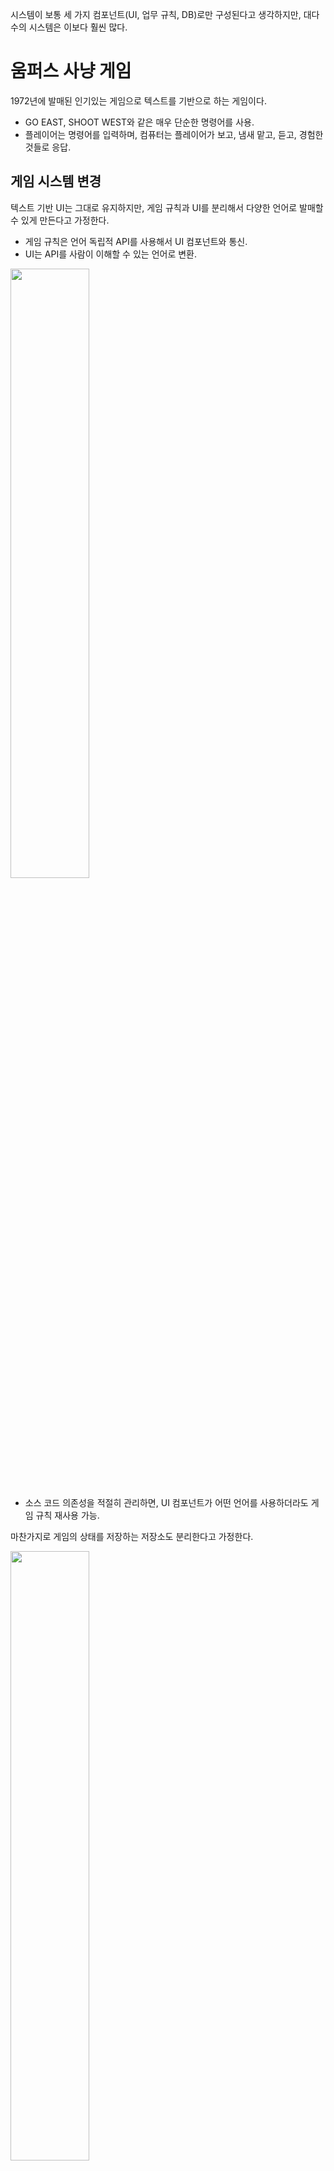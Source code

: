 
시스템이 보통 세 가지 컴포넌트(UI, 업무 규칙, DB)로만 구성된다고 생각하지만, 대다수의 시스템은 이보다 훨씬 많다.

# 움퍼스 사냥 게임

1972년에 발매된 인기있는 게임으로 텍스트를 기반으로 하는 게임이다.

* GO EAST, SHOOT WEST와 같은 매우 단순한 명령어를 사용.
* 플레이어는 명령어를 입력하며, 컴퓨터는 플레이어가 보고, 냄새 맡고, 듣고, 경험한 것들로 응답.

## 게임 시스템 변경

텍스트 기반 UI는 그대로 유지하지만, 게임 규칙과 UI를 분리해서 다양한 언어로 발매할 수 있게 만든다고 가정한다.

* 게임 규칙은 언어 독립적 API를 사용해서 UI 컴포넌트와 통신.
* UI는 API를 사람이 이해할 수 있는 언어로 변환.

<img src="./images/계층과 경계_1.jpeg" width="50%">

* 소스 코드 의존성을 적절히 관리하면, UI 컴포넌트가 어떤 언어를 사용하더라도 게임 규칙 재사용 가능.

마찬가지로 게임의 상태를 저장하는 저장소도 분리한다고 가정한다.

<img src="./images/계층과 경계_2.jpeg" width="50%">

* 게임 규칙이 저장소에 대한 세부사항을 알지 않도록 해야함.
* UI와 마찬가지로 API를 통해 게임 규칙이 데이터 저장소 컴포넌트와 통신할 때 사용하도록 만듦.
* 의존성 규칙을 준수할 수 있도록 의존성이 적절한 방향으로 향하도록 함.

<br/>

# 클린 아키텍처?

UI에서 언어 외에도 텍스트를 주고받는 메커니즘을 다양하게 만들고 싶을 수도 있다. 그래서 언어를 통신 메커니즘으로부터 격리하는 API를 생성해야 할 수도 있다.

<img src="./images/계층과 경계_3.jpeg" width="70%">

* 점선으로 된 테두리는 API를 정의하는 추상 컴포넌트를 가리킴.
    * 추상 컴포넌트 위나 아래의 컴포넌트가 구현.
* GameRules는 GameRules가 정의하고 Language가 구현하는 API를 이용해 Language와 통신.
* Language는 Language가 정의하고 TextDelivery가 구현하는 API를 이용해 TextDelivery와 통신.
* API는 구현하는 쪽이 아닌 사용하는 쪽에 정의되고 소속됨.

## 컴포넌트의 의존성 방향

English, SMS, CloudData와 같은 변형들을 모두 제거하고 API 컴포넌트만 집중하면 아래와 같은 구조로 단순화할 수 있다.

<img src="./images/계층과 경계_4.jpeg" width="50%">

* GameRules는 최상위 수준의 정책을 가지는 컴포넌트로 최상위에 놓임.

### 정보가 흐르는 방향

1. 모든 입력은 좌측 하단의 TextDelivery 컴포넌트로 전달.
2. Language를 거치면서 GameRules에 적합한 명령어로 번역.
3. GameRules는 사용자 입력을 처리.
4. 우측 하단의 DataStorage로 적절한 데이터를 내려 보냄.
5. GameRuls는 Language로 출력을 되돌려 보냄.
6. Language는 API를 다시 적절한 언어로 번역.
7. TextDelivery를 통해 사용자에게 전달.

데이터를 두 개의 흐름으로 효과적으로 분리한다. 

* 왼쪽은 사용자와의 통신에 관여. 
* 오른쪽은 데이터 영속성에 관여.

두 흐름은 상단의 GameRules에서 서로 만나며, GameRules는 두 흐름이 모두 거치게 되는 데이터에 대한 최종적인 처리기가 된다.

<br/>

# 흐름 횡단하기

데이터 흐름은 항상 두 가지일 수 없으며, 그 이상으로 분리될 수 있다. 움퍼스 사냥 게임을 네트워크상에서 여러 사람이 함께 플레이한다고 가정한다.

<img src="./images/계층과 경계_5.jpeg" width="70%">

* 네트워크 컴포넌트를 추가해야 함.
* 데이터 흐름을 세 개의 흐름으로 분리하며, 이들 흐름은 모두 GameRules가 제어.

시스템이 복잡해질수록 컴포넌트 구조는 더 많은 흐름으로 분리될 것이다.

<br/>

# 흐름 분리하기

이쯤 되면 모든 흐름이 결국엔 상단의 단일 컴포넌트에서 만난다고 생각할 수도 있으나, 현실은 이보다 훨씬 복잡하다.

## 정책의 분리

GameRules 컴포넌트의 일부는 지도와 관련된 메커니즘을 처리한다고 가정한다. 그리고 이보다 더 높은 수준에는 플레이어의 생명력, 특정 사건을 해결하는 비용과 얻게 될 소득 등을 알고 있는 정책이 있다.

<img src="./images/계층과 경계_6.jpeg" width="70%">

* 저수준 메커니즘과 관련된 정책에서는 고수준 정책에게 식량 발견이나 구덩이에 빠짐과 같은 사건이 발생했음을 알림.
* 고수준 정책에서는 플에이어의 상태와 게임 종료 후의 승리 여부 등을 관리.

### 마이크로서비스

더 들어가서 만약 대규모의 플레이어가 동시에 플레이할 수 있는 환경이라고 가정해보자.

<img src="./images/계층과 경계_7.jpeg" width="70%">

* MoveManagement는 플레이어의 컴퓨터에서 직접 처리되지만, PlayerManagement는 서버에서 처리.
* PlayerManagement는 접속된 모든 MoveManagement 컴포넌트에 마이크로서비스 API를 제공.
* MoveManagement와 PlayerManagement 사이에 완벽한 형태의 아키텍처 경계가 존재.

<br/>

# 결론

아키텍트로서 우리는 아키텍처 경계가 언제 필요한지를 신중하게 파악해야 한다.

* 경계를 제대로 구현하려면 비용이 많이 든다는 것을 인지해야 함.
* 경계가 무시되었다면 나중에 다시 추가하는 비용이 크다는 사실도 인지해야 함.
* 오버 엔지니어링이 언더 엔지니어링보다 나쁠 때가 훨씬 많을 수도 있다는것도 인지해야 함.
    * YAGNI 원칙.

계속 시스템이 발전함에 따라 주의를 기울이고 지켜봐야 한다.

* 경계가 필요할 수도 있는 부분에 주목.
* 경계가 존재하지 않아 생기는 마찰의 어렴풋한 첫 조짐을 신중하게 관찰.

그리고 판단해야 한다.

* 첫 조짐이 보이는 시점이 되면, 해당 경계를 구현하는 비용과 무시할 때 감수할 비용을 가늠.
* 결정된 사항을 자주 검토.

결국 우리의 목표는 경계의 구현 비용이 그걸 무시해서 생기는 비용보다 적어지는 바로 그 변곡점에 경계를 구현하는 것이다. 즉, 빈틈없이 계속 지켜봐야 한다.